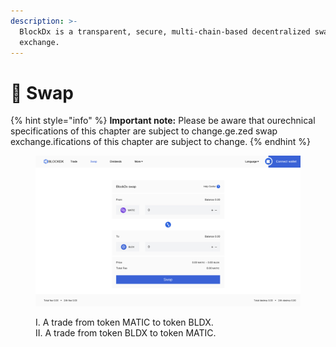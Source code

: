 ```yaml
---
description: >-
  BlockDx is a transparent, secure, multi-chain-based decentralized swap
  exchange.
---
```


# 🧲 Swap

{% hint style="info" %}
**Important note:** Please be aware that ourechnical specifications of this chapter are subject to change.ge.zed swap exchange.ifications of this chapter are subject to change.
{% endhint %}

<figure><img src="../.gitbook/assets/截屏2022-12-20 04.39.14 (1).png" alt=""><figcaption><p>I.  A trade from token MATIC to token BLDX.<br>II. A trade from token BLDX to token MATIC.</p></figcaption></figure>
